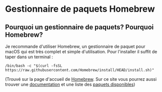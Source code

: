 # Gestionnaire de paquets Homebrew
## Pourquoi un gestionnaire de paquets? Pourquoi Homebrew?


Je recommande d'utiliser Homebrew, un gestionnaire de paquet pour macOS qui est très complet et simple d'utilisation. Pour l'installer il suffit de taper dans un terminal :
```
/bin/bash -c "$(curl -fsSL https://raw.githubusercontent.com/Homebrew/install/HEAD/install.sh)"
``` 
(Trouvé sur la page d'accueil de [Homebrew](https://brew.sh/). Sur ce site vous pourrez aussi trouver une [documentation](https://docs.brew.sh/) et une liste des [paquets disponibles](https://formulae.brew.sh/formula/))